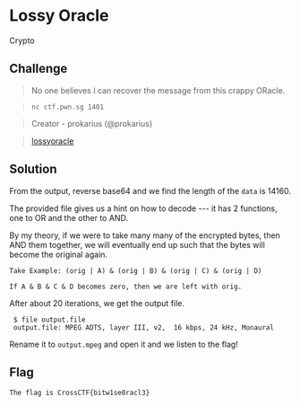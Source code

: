 # Lossy Oracle
Crypto

## Challenge 
> No one believes I can recover the message from this crappy ORacle.

> `nc ctf.pwn.sg 1401`

> Creator - prokarius (@prokarius)

> [lossyoracle](lossyoracle)

## Solution

From the output, reverse base64 and we find the length of the `data` is 14160.

The provided file gives us a hint on how to decode --- it has 2 functions, one to OR and the other to AND.

By my theory, if we were to take many many of the encrypted bytes, then AND them together, we will eventually end up such that the bytes will become the original again.

	Take Example: (orig | A) & (orig | B) & (orig | C) & (orig | D)

	If A & B & C & D becomes zero, then we are left with orig.


After about 20 iterations, we get the output file.

	 $ file output.file 
	 output.file: MPEG ADTS, layer III, v2,  16 kbps, 24 kHz, Monaural

Rename it to `output.mpeg` and open it and we listen to the flag!

## Flag

	The flag is CrossCTF{bitw1se0racl3}